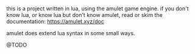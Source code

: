 
###
this is a project written in lua, using the amulet game engine.
if you don't know lua, or know lua but don't know amulet, read or skim the documentation:
https://amulet.xyz/doc

amulet does extend lua syntax in some small ways.

@TODO

